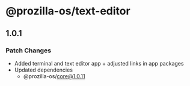 # @prozilla-os/text-editor

## 1.0.1

### Patch Changes

- Added terminal and text editor app + adjusted links in app packages
- Updated dependencies
  - @prozilla-os/core@1.0.11
